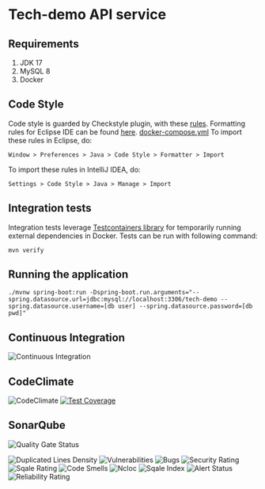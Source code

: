 # Tech-demo API service

## Requirements
1. JDK 17
2. MySQL 8
3. Docker

## Code Style
Code style is guarded by Checkstyle plugin, with these [rules](checkstyle/checkstyle.xml).
Formatting rules for Eclipse IDE can be found [here](checkstyle/code-formatter-rules.xml).
[docker-compose.yml](..%2Fdocker-compose.yml)
To import these rules in Eclipse, do:
```
Window > Preferences > Java > Code Style > Formatter > Import
```
To import these rules in IntelliJ IDEA, do:
```
Settings > Code Style > Java > Manage > Import
```

## Integration tests
Integration tests leverage [Testcontainers library](https://www.testcontainers.org/) for temporarily running external dependencies in Docker.
Tests can be run with following command:
```
mvn verify
```

## Running the application
```
./mvnw spring-boot:run -Dspring-boot.run.arguments="--spring.datasource.url=jdbc:mysql://localhost:3306/tech-demo --spring.datasource.username=[db user] --spring.datasource.password=[db pwd]"
```

## Continuous Integration
![Continuous Integration](https://img.shields.io/github/actions/workflow/status/Foundation-s-r-o/tech-demo/maven.yml)

## CodeClimate
![CodeClimate](https://api.codeclimate.com/v1/badges/1ab4a2eefa91189315eb/maintainability)
[![Test Coverage](https://api.codeclimate.com/v1/badges/1ab4a2eefa91189315eb/test_coverage)](https://codeclimate.com/github/Foundation-s-r-o/tech-demo/test_coverage)

## SonarQube
![Quality Gate Status](https://sonarcloud.io/api/project_badges/quality_gate?project=Foundation-s-r-o_tech-demo&branch=master)

![Duplicated Lines Density](https://sonarcloud.io/api/project_badges/measure?branch=master&project=Foundation-s-r-o_tech-demo&metric=duplicated_lines_density)
![Vulnerabilities](https://sonarcloud.io/api/project_badges/measure?branch=master&project=Foundation-s-r-o_tech-demo&metric=vulnerabilities)
![Bugs](https://sonarcloud.io/api/project_badges/measure?branch=master&project=Foundation-s-r-o_tech-demo&metric=bugs)
![Security Rating](https://sonarcloud.io/api/project_badges/measure?branch=master&project=Foundation-s-r-o_tech-demo&metric=security_rating)
![Sqale Rating](https://sonarcloud.io/api/project_badges/measure?branch=master&project=Foundation-s-r-o_tech-demo&metric=sqale_rating)
![Code Smells](https://sonarcloud.io/api/project_badges/measure?branch=master&project=Foundation-s-r-o_tech-demo&metric=code_smells)
![Ncloc](https://sonarcloud.io/api/project_badges/measure?branch=master&project=Foundation-s-r-o_tech-demo&metric=ncloc)
![Sqale Index](https://sonarcloud.io/api/project_badges/measure?branch=master&project=Foundation-s-r-o_tech-demo&metric=sqale_index)
![Alert Status](https://sonarcloud.io/api/project_badges/measure?branch=master&project=Foundation-s-r-o_tech-demo&metric=alert_status)
![Reliability Rating](https://sonarcloud.io/api/project_badges/measure?branch=master&project=Foundation-s-r-o_tech-demo&metric=reliability_rating)

